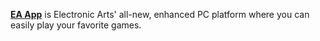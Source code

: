 [**EA App**](https://www.ea.com/ea-app) is Electronic Arts' all-new, enhanced PC platform where you can easily play your favorite games.